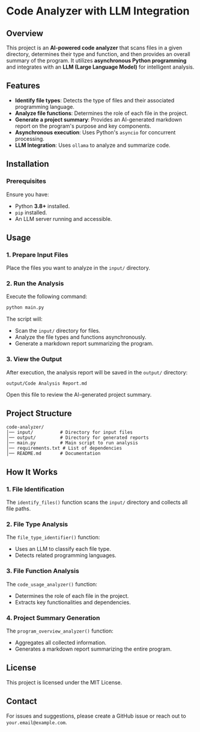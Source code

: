 # Code Analyzer with LLM Integration

## Overview
This project is an **AI-powered code analyzer** that scans files in a given directory, determines their type and function, and then provides an overall summary of the program. It utilizes **asynchronous Python programming** and integrates with an **LLM (Large Language Model)** for intelligent analysis.

## Features
- **Identify file types**: Detects the type of files and their associated programming language.
- **Analyze file functions**: Determines the role of each file in the project.
- **Generate a project summary**: Provides an AI-generated markdown report on the program's purpose and key components.
- **Asynchronous execution**: Uses Python's `asyncio` for concurrent processing.
- **LLM Integration**: Uses `ollama` to analyze and summarize code.

## Installation
### **Prerequisites**
Ensure you have:
- Python **3.8+** installed.
- `pip` installed.
- An LLM server running and accessible.

## Usage
### **1. Prepare Input Files**
Place the files you want to analyze in the `input/` directory.

### **2. Run the Analysis**
Execute the following command:
   ```sh
   python main.py
   ```
The script will:
- Scan the `input/` directory for files.
- Analyze the file types and functions asynchronously.
- Generate a markdown report summarizing the program.

### **3. View the Output**
After execution, the analysis report will be saved in the `output/` directory:
   ```
   output/Code Analysis Report.md
   ```
Open this file to review the AI-generated project summary.

## Project Structure
```
code-analyzer/
│── input/          # Directory for input files
│── output/         # Directory for generated reports
│── main.py         # Main script to run analysis
│── requirements.txt # List of dependencies
│── README.md       # Documentation
```

## How It Works
### **1. File Identification**
The `identify_files()` function scans the `input/` directory and collects all file paths.

### **2. File Type Analysis**
The `file_type_identifier()` function:
- Uses an LLM to classify each file type.
- Detects related programming languages.

### **3. File Function Analysis**
The `code_usage_analyzer()` function:
- Determines the role of each file in the project.
- Extracts key functionalities and dependencies.

### **4. Project Summary Generation**
The `program_overview_analyzer()` function:
- Aggregates all collected information.
- Generates a markdown report summarizing the entire program.

## License
This project is licensed under the MIT License.

## Contact
For issues and suggestions, please create a GitHub issue or reach out to `your.email@example.com`.

